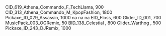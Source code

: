  CID_619_Athena_Commando_F_TechLlama, 900
CID_313_Athena_Commando_M_KpopFashion, 1800
 Pickaxe_ID_029_Assassin, 1000
na
na
na
EID_Floss, 600
Glider_ID_001, 700
MusicPack_003_OGRemix, 50
BID_138_Celestial , 800
Glider_Warthog , 500
Pickaxe_ID_243_DJRemix, 1000
